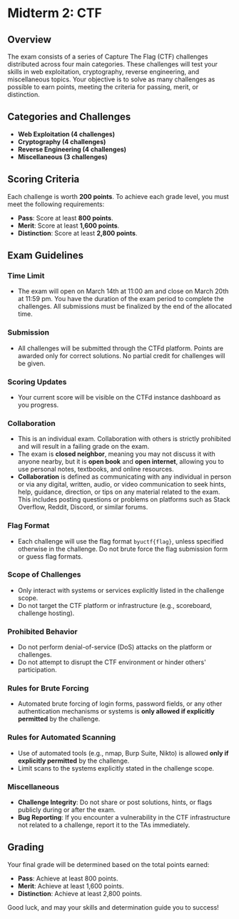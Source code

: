 # Midterm 2: CTF

## Overview
The exam consists of a series of Capture The Flag (CTF) challenges distributed across four main categories. These challenges will test your skills in web exploitation, cryptography, reverse engineering, and miscellaneous topics. Your objective is to solve as many challenges as possible to earn points, meeting the criteria for passing, merit, or distinction.

## Categories and Challenges
- **Web Exploitation (4 challenges)**
- **Cryptography (4 challenges)**
- **Reverse Engineering (4 challenges)**
- **Miscellaneous (3 challenges)**


## **Scoring Criteria**
Each challenge is worth **200 points**. To achieve each grade level, you must meet the following requirements:
- **Pass**: Score at least **800 points**.
- **Merit**: Score at least **1,600 points**.
- **Distinction**: Score at least **2,800 points**.

## Exam Guidelines

### Time Limit

- The exam will open on March 14th at 11:00 am and close on March 20th at 11:59 pm. You have the duration of the exam period to complete the challenges. All submissions must be finalized by the end of the allocated time.

### Submission

- All challenges will be submitted through the CTFd platform. Points are awarded only for correct solutions. No partial credit for challenges will be given.

### Scoring Updates

- Your current score will be visible on the CTFd instance dashboard as you progress.

### Collaboration

- This is an individual exam. Collaboration with others is strictly prohibited and will result in a failing grade on the exam. 
- The exam is **closed neighbor**, meaning you may not discuss it with anyone nearby, but it is **open book** and **open internet**, allowing you to use personal notes, textbooks, and online resources. 
- **Collaboration** is defined as communicating with any individual in person or via any digital, written, audio, or video communication to seek hints, help, guidance, direction, or tips on any material related to the exam. This includes posting questions or problems on platforms such as Stack Overflow, Reddit, Discord, or similar forums.

### Flag Format

- Each challenge will use the flag format `byuctf{flag}`, unless specified otherwise in the challenge. Do not brute force the flag submission form or guess flag formats.

### Scope of Challenges

- Only interact with systems or services explicitly listed in the challenge scope.  
- Do not target the CTF platform or infrastructure (e.g., scoreboard, challenge hosting).  

### Prohibited Behavior 

- Do not perform denial-of-service (DoS) attacks on the platform or challenges.  
- Do not attempt to disrupt the CTF environment or hinder others' participation.  

### Rules for Brute Forcing

- Automated brute forcing of login forms, password fields, or any other authentication mechanisms or systems is **only allowed if explicitly permitted** by the challenge.  

### Rules for Automated Scanning

- Use of automated tools (e.g., nmap, Burp Suite, Nikto) is allowed **only if explicitly permitted** by the challenge.  
- Limit scans to the systems explicitly stated in the challenge scope.  

### Miscellaneous

- **Challenge Integrity**: Do not share or post solutions, hints, or flags publicly during or after the exam.  
- **Bug Reporting**: If you encounter a vulnerability in the CTF infrastructure not related to a challenge, report it to the TAs immediately.  

## **Grading**
Your final grade will be determined based on the total points earned:
- **Pass**: Achieve at least 800 points.
- **Merit**: Achieve at least 1,600 points.
- **Distinction**: Achieve at least 2,800 points.

Good luck, and may your skills and determination guide you to success!